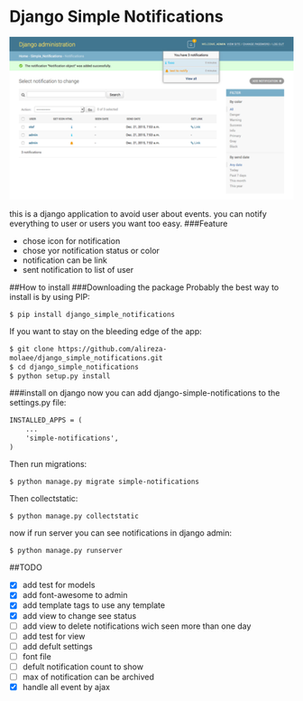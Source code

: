 Django Simple Notifications
===========================
![screen shot](screen_shot.png?raw=true "Simple Notifications")

this is a django application to avoid user about events. you can notify everything to user or users you want too easy. 
###Feature
 * chose icon for notification
 * chose yor notification status or color
 * notification can be link
 * sent notification to list of user
 
##How to install
###Downloading the package
Probably the best way to install is by using PIP:
```
$ pip install django_simple_notifications
```
If you want to stay on the bleeding edge of the app:
```
$ git clone https://github.com/alireza-molaee/django_simple_notifications.git
$ cd django_simple_notifications
$ python setup.py install
```
###install on django
now you can add django-simple-notifications to the settings.py file:
```
INSTALLED_APPS = (
    ...
    'simple-notifications',
)
```
Then run migrations:
```
$ python manage.py migrate simple-notifications
```
Then collectstatic:
```
$ python manage.py collectstatic
```
now if run server you can see notifications in django admin:
```
$ python manage.py runserver
```
##TODO
- [x] add test for models
- [x] add font-awesome to admin
- [x] add template tags to use any template
- [x] add view to change see status
- [ ] add view to delete notifications wich seen more than one day 
- [ ] add test for view 
- [ ] add defult settings
 - [ ] font file
 - [ ] defult notification count to show
 - [ ] max of notification can be archived
- [x] handle all event by ajax
